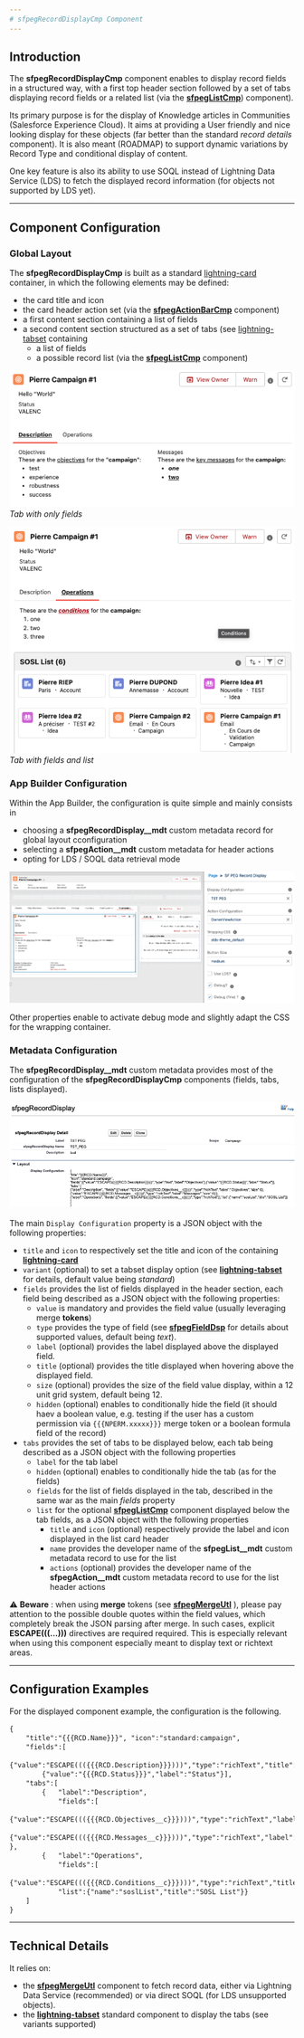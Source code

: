 ```yaml
---
# sfpegRecordDisplayCmp Component
---
```


## Introduction

The **sfpegRecordDisplayCmp** component enables to display record fields in a structured way, with
a first top header section followed by a set of tabs displaying record fields or a related list
(via the **[sfpegListCmp](/help/sfpegListCmp.md)**) component).

Its primary purpose is for the display of Knowledge articles in Communities (Salesforce Experience Cloud).
It aims at providing a User friendly and nice looking display for these objects (far better than the standard
_record details_ component). It is also meant (ROADMAP) to support dynamic variations by Record Type and 
conditional display of content.

One key feature is also its ability to use SOQL instead of Lightning Data Service (LDS) to fetch the displayed
record information (for objects not supported by LDS yet).

---

## Component Configuration

### Global Layout

The **sfpegRecordDisplayCmp** is built as a standard [lightning-card](https://developer.salesforce.com/docs/component-library/bundle/lightning-card/documentation) container, in which the following elements may be 
defined:
* the card title and icon
* the card header action set (via the **[sfpegActionBarCmp](/help/sfpegActionBarCmp.md)** component)
* a first content section containing a list of fields
* a second content section structured as a set of tabs (see [lightning-tabset](https://developer.salesforce.com/docs/component-library/bundle/lightning-tabset/documentation) containing
    * a list of fields
    * a possible record list (via the **[sfpegListCmp](/help/sfpegCardCmp.md)** component)

![Record Display Example](/media/sfpegRecordDisplay.png)<br/>
_Tab with only fields_

![Record Display Example with sub-list](/media/sfpegRecordDisplayList.png)<br/>
_Tab with fields and list_


### App Builder Configuration

Within the App Builder, the configuration is quite simple and mainly consists in
* choosing a **sfpegRecordDisplay__mdt** custom metadata record for global layout cconfiguration
* selecting a **sfpegAction__mdt** custom metadata for header actions
* opting for LDS / SOQL data retrieval mode

![Record Display Configuration](/media/sfpegRecordDisplayConfig.png)

Other properties enable to activate debug mode and slightly adapt the CSS for the wrapping container.


### Metadata Configuration

The **sfpegRecordDisplay__mdt** custom metadata provides most of the configuration of the
**sfpegRecordDisplayCmp** components (fields, tabs, lists displayed). 

![Record Display Configuration Metadata](/media/sfpegRecordDisplayConfigMeta.png)

The main `Display Configuration` property is a JSON object with the following properties:
* `title` and `icon` to respectively set the title and icon of the containing **[lightning-card](https://developer.salesforce.com/docs/component-library/bundle/lightning-card/documentation)**
* `variant` (optional) to set a tabset display option (see **[lightning-tabset](https://developer.salesforce.com/docs/component-library/bundle/lightning-tabset/documentation)** for details, default value being _standard_)
* `fields` provides the list of fields displayed in the header section, each field being described as a JSON object with the following properties:
    * `value` is mandatory and provides the field value (usually leveraging merge **tokens**)
    * `type` provides the type of field (see **[sfpegFieldDsp](/help/sfpegFieldDsp.md)** for details about supported values, default being _text_).
    * `label` (optional) provides the label displayed above the displayed field.
    * `title` (optional) provides the title displayed when hovering above the displayed field.
    * `size` (optional) provides the size of the field value display, within a 12 unit grid system, default being 12.
    * `hidden` (optional) enables to conditionally hide the field (it should haev a boolean value, e.g. testing if the
    user has a custom permission via `{{{NPERM.xxxxx}}}` merge token or a boolean formula field of the record)
* `tabs` provides the set of tabs to be displayed below, each tab being described as a JSON object with the following properties
    * `label` for the tab label
    * `hidden` (optional)  enables to conditionally hide the tab (as for the fields)
    * `fields` for the list of fields displayed in the tab, described in the same war as the main _fields_ property
    * `list` for the optional **[sfpegListCmp](/help/sfpegListCmp.md)** component displayed below the tab fields, as a JSON object with the following properties
        * `title` and `icon` (optional) respectively provide the label and icon displayed in the list card header
        * `name` provides the developer name of the **sfpegList__mdt** custom metadata record to use for the list
        * `actions` (optional) provides the developer name of the **sfpegAction__mdt** custom metadata record to use for the list header actions

⚠️ **Beware** : when using **merge** tokens (see **[sfpegMergeUtl](/help/sfpegMergeUtl.md)** ),
please pay attention to the possible double quotes within the field values, which completely break the JSON parsing after merge.
In such cases, explicit **ESCAPE(((...)))** directives are required required. This is especially relevant 
when using this component especially meant to display text or richtext areas.



---

## Configuration Examples

For the displayed component example, the configuration is the following.
```
{
    "title":"{{{RCD.Name}}}", "icon":"standard:campaign",
    "fields":[
        {"value":"ESCAPE((({{{RCD.Description}}})))","type":"richText","title":"Objectives"},
        {"value":"{{{RCD.Status}}}","label":"Status"}],
    "tabs":[
        {   "label":"Description",
            "fields":[
                {"value":"ESCAPE((({{{RCD.Objectives__c}}})))","type":"richText","label":"Objectives","size":6},
                {"value":"ESCAPE((({{{RCD.Messages__c}}})))","type":"richText","label":"Messages","size":6}] },
        {   "label":"Operations",
            "fields":[
                {"value":"ESCAPE((({{{RCD.Conditions__c}}})))","type":"richText","title":"Conditions"}],
            "list":{"name":"soslList","title":"SOSL List"}}
    ]
}
```

---

## Technical Details

It relies on:
* the **[sfpegMergeUtl](/help/sfpegMergeUtl.md)** component to fetch record data, either
via Lightning Data Service (recommended) or via direct SOQL (for LDS unsupported objects).
* the **[lightning-tabset](https://developer.salesforce.com/docs/component-library/bundle/lightning-tabset/documentation)** standard component to display the tabs (see variants supported)
